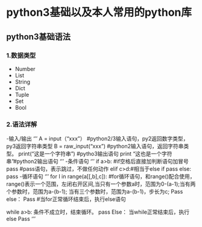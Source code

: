 python3基础以及本人常用的python库
====
## python3基础语法
### 1.数据类型
  - Number 
  - List
  - String
  - Dict
  - Tuple
  - Set
  - Bool
### 2.语法详解
 -输入/输出
	‘’’
	A = input（“xxx”） #python2/3输入语句，py2返回数字类型，py3返回字符串类型
	B = raw_input(“xxx”) #python2输入语句，返回字符串类型。
	print(“这是一个字符串”) #pytho3输出语句
	print “这也是一个字符串”#python2输出语句
	‘’’
-条件语句
‘’’
if a>b: #if空格后直接加判断语句加冒号
	pass #pass语句，表示跳过，不做任何动作
elif c>d:#相当于else if
  pass
else:
  pass
-循环语句
‘’’
for I in range(a[[,b],c]): 
#for循环语句，和range()配合使用，range()表示一个范围，左闭右开区间,当只有一个参数a时，范围为0-(a-1);当有两个参数时，范围为a-(b-1); 当有三个参数时，范围为a-(b-1)，步长为c;
	Pass
else：
	Pass #当for正常循环结束后，执行else语句

while a>b: 条件不成立时，结束循环。
  pass
Else： 当while正常结束后，执行else
	Pass
‘’’

